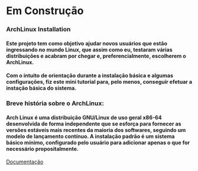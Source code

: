 # Em Construção

### ArchLinux Installation

#### Este projeto tem como objetivo ajudar novos usuários que estão ingressando no mundo Linux, que assim como eu, testaram várias distribuições e acabram por chegar e, preferencialmente, escolherem o ArchLinux.

#### Com o intuito de orientação durante a instalação básica e algumas configurações, fiz este mini tutorial para, pelo menos, conseguir efetuar a instação básica do sistema.

### Breve história sobre o ArchLinux:

#### Arch Linux é uma distribuição GNU/Linux de uso geral x86-64 desenvolvida de forma independente que se esforça para fornecer as versões estáveis ​​mais recentes da maioria dos softwares, seguindo um modelo de lançamento contínuo. A instalação padrão é um sistema básico mínimo, configurado pelo usuário para adicionar apenas o que for necessário propositalmente.

[Documentação](https://wiki.archlinux.org/title/Arch_Linux)

